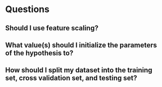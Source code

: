 # Questions

## Should I use feature scaling?

## What value(s) should I initialize the parameters of the hypothesis to?

## How should I split my dataset into the training set, cross validation set, and testing set?